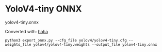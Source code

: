 # YoloV4-tiny ONNX
yolov4-tiny.onnx

Converted with: [haha](https://github.com/linghu8812/tensorrt_inference/blob/master/project/Yolov4/export_onnx.py)

```
python3 export_onnx.py --cfg_file yolov4/yolov4-tiny.cfg --weights_file yolov4/yolov4-tiny.weights --output_file yolov4-tiny.onnx
```
